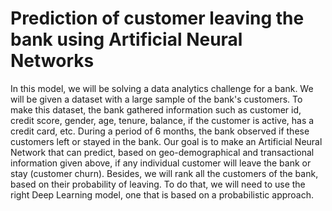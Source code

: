 # Prediction of customer leaving the bank using Artificial Neural Networks
In this model, we will be solving a data analytics challenge for a bank. We will be given a dataset with a large sample of the bank's customers. To make this dataset, the bank gathered information such as customer id, credit score, gender, age, tenure, balance, if the customer is active, has a credit card, etc. During a period of 6 months, the bank observed if these customers left or stayed in the bank. 
Our goal is to make an Artificial Neural Network that can predict, based on geo-demographical and transactional information given above, if any individual customer will leave the bank or stay (customer churn). Besides, we will rank all the customers of the bank, based on their probability of leaving. To do that, we will need to use the right Deep Learning model, one that is based on a probabilistic approach. 
